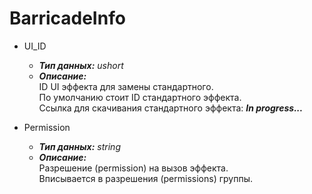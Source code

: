 # BarricadeInfo

* UI_ID
  * __*Тип данных:*__ *ushort*
  * __*Описание:*__ <br>ID UI эффекта для замены стандартного.<br> По умолчанию стоит ID стандартного эффекта.<br> Ссылка для скачивания стандартного эффекта: __*In progress...*__

* Permission
  * __*Тип данных:*__ *string*
  * __*Описание:*__ <br>Разрешение (permission) на вызов эффекта.<br> Вписывается в разрешения (permissions) группы.
